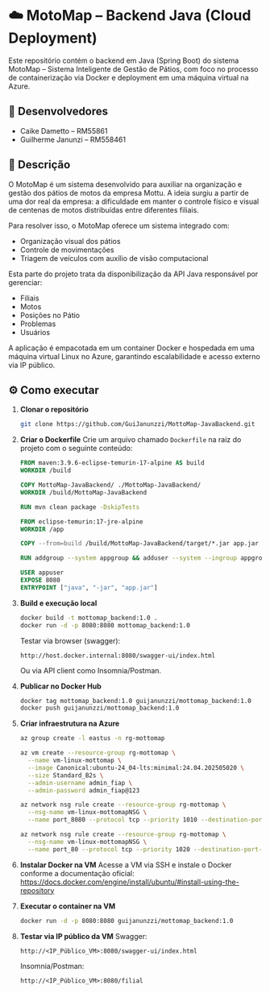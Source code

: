 # ☁️ MotoMap – Backend Java (Cloud Deployment)

Este repositório contém o backend em Java (Spring Boot) do sistema MotoMap – Sistema Inteligente de Gestão de Pátios, com foco no processo de containerização via Docker e deployment em uma máquina virtual na Azure.

## 👥 Desenvolvedores

* Caike Dametto – RM55861
* Guilherme Janunzi – RM558461

## 🧾 Descrição

O MotoMap é um sistema desenvolvido para auxiliar na organização e gestão dos pátios de motos da empresa Mottu. A ideia surgiu a partir de uma dor real da empresa: a dificuldade em manter o controle físico e visual de centenas de motos distribuídas entre diferentes filiais.

Para resolver isso, o MotoMap oferece um sistema integrado com:

- Organização visual dos pátios
- Controle de movimentações
- Triagem de veículos com auxílio de visão computacional

Esta parte do projeto trata da disponibilização da API Java responsável por gerenciar:
- Filiais
- Motos
- Posições no Pátio
- Problemas
- Usuários

A aplicação é empacotada em um container Docker e hospedada em uma máquina virtual Linux no Azure, garantindo escalabilidade e acesso externo via IP público.

## ⚙️ Como executar

1.  **Clonar o repositório**
    ```bash
    git clone https://github.com/GuiJanunzzi/MottoMap-JavaBackend.git
    ```
2.  **Criar o Dockerfile**
    Crie um arquivo chamado `Dockerfile` na raiz do projeto com o seguinte conteúdo:

    ```dockerfile
    FROM maven:3.9.6-eclipse-temurin-17-alpine AS build
    WORKDIR /build

    COPY MottoMap-JavaBackend/ ./MottoMap-JavaBackend/
    WORKDIR /build/MottoMap-JavaBackend

    RUN mvn clean package -DskipTests

    FROM eclipse-temurin:17-jre-alpine
    WORKDIR /app

    COPY --from=build /build/MottoMap-JavaBackend/target/*.jar app.jar

    RUN addgroup --system appgroup && adduser --system --ingroup appgroup appuser

    USER appuser
    EXPOSE 8080
    ENTRYPOINT ["java", "-jar", "app.jar"]
    ```
3.  **Build e execução local**
    ```bash
    docker build -t mottomap_backend:1.0 .
    docker run -d -p 8080:8080 mottomap_backend:1.0
    ```
    Testar via browser (swagger):
    ```
    http://host.docker.internal:8080/swagger-ui/index.html
    ```
    Ou via API client como Insomnia/Postman.

4.  **Publicar no Docker Hub**
    ```bash
    docker tag mottomap_backend:1.0 guijanunzzi/mottomap_backend:1.0
    docker push guijanunzzi/mottomap_backend:1.0
    ```
5.  **Criar infraestrutura na Azure**
    ```bash
    az group create -l eastus -n rg-mottomap

    az vm create --resource-group rg-mottomap \
      --name vm-linux-mottomap \
      --image Canonical:ubuntu-24_04-lts:minimal:24.04.202505020 \
      --size Standard_B2s \
      --admin-username admin_fiap \
      --admin-password admin_fiap@123

    az network nsg rule create --resource-group rg-mottomap \
      --nsg-name vm-linux-mottomapNSG \
      --name port_8080 --protocol tcp --priority 1010 --destination-port-range 8080

    az network nsg rule create --resource-group rg-mottomap \
      --nsg-name vm-linux-mottomapNSG \
      --name port_80 --protocol tcp --priority 1020 --destination-port-range 80
    ```
6.  **Instalar Docker na VM**
    Acesse a VM via SSH e instale o Docker conforme a documentação oficial: \
    https://docs.docker.com/engine/install/ubuntu/#install-using-the-repository

7.  **Executar o container na VM**
    ```bash
    docker run -d -p 8080:8080 guijanunzzi/mottomap_backend:1.0
    ```
8.  **Testar via IP público da VM**
    Swagger:
    ```
    http://<IP_Público_VM>:8080/swagger-ui/index.html
    ```
    Insomnia/Postman:
    ```
    http://<IP_Público_VM>:8080/filial
    ```